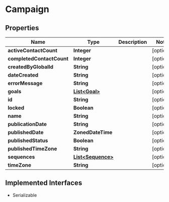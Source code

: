 

# Campaign


## Properties

| Name | Type | Description | Notes |
|------------ | ------------- | ------------- | -------------|
|**activeContactCount** | **Integer** |  |  [optional] |
|**completedContactCount** | **Integer** |  |  [optional] |
|**createdByGlobalId** | **String** |  |  [optional] |
|**dateCreated** | **String** |  |  [optional] |
|**errorMessage** | **String** |  |  [optional] |
|**goals** | [**List&lt;Goal&gt;**](Goal.md) |  |  [optional] |
|**id** | **String** |  |  [optional] |
|**locked** | **Boolean** |  |  [optional] |
|**name** | **String** |  |  [optional] |
|**publicationDate** | **String** |  |  [optional] |
|**publishedDate** | **ZonedDateTime** |  |  [optional] |
|**publishedStatus** | **Boolean** |  |  [optional] |
|**publishedTimeZone** | **String** |  |  [optional] |
|**sequences** | [**List&lt;Sequence&gt;**](Sequence.md) |  |  [optional] |
|**timeZone** | **String** |  |  [optional] |


## Implemented Interfaces

* Serializable

